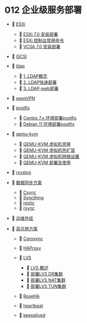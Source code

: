 # 012 企业级服务部署

* 📑 [ESXi](siyuan://blocks/20231110105237-tf6jd4z)

  * 📄 [ESXi 7.0 安装部署](siyuan://blocks/20231110105237-s89dro8)
  * 📄 [ESXi 控制台常用命令](siyuan://blocks/20231110105237-lhl4wt8)
  * 📄 [VCSA 7.0 安装部署](siyuan://blocks/20231110105237-nhj6zx4)
* 📄 [iSCSI](siyuan://blocks/20231110105237-b3s6tfk)
* 📑 [ldap](siyuan://blocks/20231110105237-ztgtort)

  * 📄 [1. LDAP概念](siyuan://blocks/20231110105237-tivp8om)
  * 📄 [2. LDAP快速部署](siyuan://blocks/20231110105237-vvkxax9)
  * 📄 [3. LDAP-web部署](siyuan://blocks/20231110105237-d5sc3rc)
* 📄 [openVPN](siyuan://blocks/20231110105237-p65g7vr)
* 📑 [postfix](siyuan://blocks/20231110105237-xe4iz3j)

  * 📄 [Centos 7.x 环境部署postfix](siyuan://blocks/20231110105237-b85an2j)
  * 📄 [Debian 11 环境部署postfix](siyuan://blocks/20231110105237-9aus5y6)
* 📑 [qemu-kvm](siyuan://blocks/20231110105237-iu0gfzm)

  * 📄 [QEMU-KVM 虚拟机克隆](siyuan://blocks/20231110105237-fruetne)
  * 📄 [QEMU-KVM 虚拟机热扩容](siyuan://blocks/20231110105237-8ti0rbi)
  * 📄 [QEMU-KVM 虚拟机网络设置](siyuan://blocks/20231110105237-ix5te09)
  * 📄 [QEMU-KVM 部署及使用](siyuan://blocks/20231110105237-wfzq9il)
* 📄 [rsyslog](siyuan://blocks/20231110105237-q0cwftf)
* 📑 [数据同步方案](siyuan://blocks/20240102152147-t9hl5kk)

  * 📄 [Csync](siyuan://blocks/20240102152216-zl5iyuy)
  * 📄 [Syncthing](siyuan://blocks/20231228144044-ckx1si1)
  * 📄 [restic](siyuan://blocks/20231227205143-jmyswdg)
  * 📄 [rsync](siyuan://blocks/20231110105237-umr6dnh)
* 📄 [运维外挂](siyuan://blocks/20231110105237-y1hjq04)
* 📑 [高可用方案](siyuan://blocks/20231110105237-jzmh2i3)

  * 📄 [Corosync](siyuan://blocks/20231110105237-4mmaak5)
  * 📄 [HAProxy](siyuan://blocks/20231110105237-4lwc89y)
  * 📑 [LVS](siyuan://blocks/20231110105237-6vyd94f)

    * 📄 [LVS 概述](siyuan://blocks/20231110105237-xkyx41m)
    * 📄 [部署LVS DR集群](siyuan://blocks/20231110105237-b1d2mby)
    * 📄 [部署LVS NAT集群](siyuan://blocks/20231110105237-2nzjwjz)
    * 📄 [部署LVS TUN集群](siyuan://blocks/20231110105237-rr8qk7s)
  * 📄 [RoseHA](siyuan://blocks/20231110105237-ss4javc)
  * 📄 [heartbeat](siyuan://blocks/20231110105237-pji6ny4)
  * 📄 [keepalived](siyuan://blocks/20231110105237-xanvb6a)

‍
